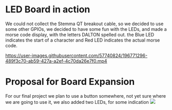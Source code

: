 # LED Board in action
We could not collect the Stemma QT breakout cable, so we decided to use some other GPIOs, we decided to have some fun with the LEDs, and made a morse code display, with the letters DALTON spelled out. the Blue LED indicates the start of a character and Red LED indicates the actual morse code.


https://user-images.githubusercontent.com/57740824/196771296-489f3c70-ab59-427a-a2ef-4c70da26e7f0.mp4




# Proposal for Board Expansion
For our final project we plan to use a button somewhere, not yet sure where we are going to use it, we also added two LEDs, for some indication
![](https://github.com/saurabhparulekar24/LAB2B_Board_Expansion/blob/main/Proposal_LAB2B.drawio%20(2).png)
